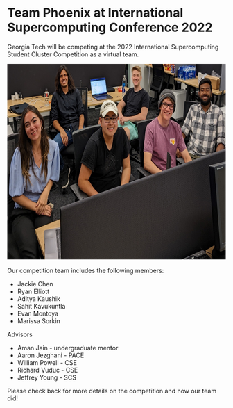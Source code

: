 # Team Phoenix at International Supercomputing Conference 2022

Georgia Tech will be competing at the 2022 International Supercomputing Student Cluster Competition as a virtual team.

<p class="aligncenter">
    <img alt="2022 Team Phoenix" width="700" height="450" src="img/2022/isc22_team_phoenix_04_2022.jpg">
</p>

Our competition team includes the following members:
*	Jackie Chen
*	Ryan Elliott
*	Aditya Kaushik
*	Sahit Kavukuntla
*	Evan Montoya
*	Marissa Sorkin

Advisors
*	Aman Jain - undergraduate mentor
*	Aaron Jezghani - PACE
*	William Powell - CSE
*	Richard Vuduc - CSE
*	Jeffrey Young - SCS

Please check back for more details on the competition and how our team did!

